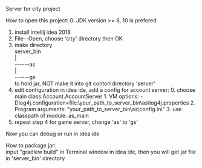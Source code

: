 Server for city project

How to open this project:
  0. JDK version >= 8, 10 is prefered
  1. install intellij idea 2018
  2. File--Open, choose 'city' directory then OK
  3. make directory  
    server_bin  
        |  
        ------as  
        |  
        ------gs  
    to hold jar, NOT make it into git contorl directory 'server'
  4. edit configuration in idea ide, add a config for account server:
    0. choose main class Account.AccountServer
    1. VM options: -Dlog4j.configuration=file:\your_path_to_server_bin\as\log4j.properties
    2. Program arguments: "your_path_to_server_bin\as\config.ini"
    3. use classpath of module: as_main
  5. repeat step 4 for game server, change 'as' to 'gs'
  
  Now you can debug or run in idea ide
  
  
How to package jar:  
input "gradlew build" in Terminal window in idea ide, then you will get jar file in 'server_bin' directory
 
